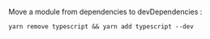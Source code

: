 Move a module from dependencies to devDependencies :


```
yarn remove typescript && yarn add typescript --dev
```
